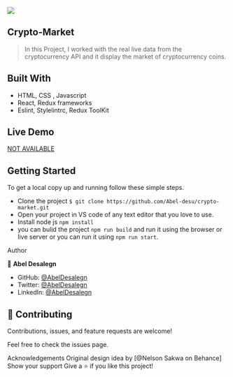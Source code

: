 ![](https://img.shields.io/badge/Microverse-blueviolet)

## Crypto-Market

>In this Project, I worked with the real live data from the cryptocurrency API and it display the market of cryptocurrency coins.

## Built With

- HTML, CSS , Javascript
- React, Redux frameworks
- Eslint, Stylelintrc, Redux ToolKit

## Live Demo

[NOT AVAILABLE](https://livedemo.com)

## Getting Started

To get a local copy up and running follow these simple steps.

- Clone the project `$ git clone https://github.com/Abel-desu/crypto-market.git`
- Open your project in VS code of any text editor that you love to use.
- Install node js `npm install`
- you can bulid the project `npm run build` and run it using the browser or live server or you can run it using `npm run start`.

Author

👤 **Abel Desalegn**

- GitHub: [@AbelDesalegn](https://github.com/Abel-desu)
- Twitter: [@AbelDesalegn](https://twitter.com/abeldesalegn97)
- LinkedIn: [@AbelDesalegn](https://www.linkedin.com/in/abel-desalegn)

## 🤝 Contributing
Contributions, issues, and feature requests are welcome!

Feel free to check the issues page.

Acknowledgements
Original design idea by [@Nelson Sakwa on Behance]
Show your support
Give a ⭐️ if you like this project!

